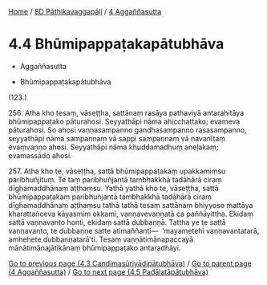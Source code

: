 
[Home](/) / [8D Pāthikavaggapāḷi](../../8D.md) / [4 Aggaññasutta](../4.md)

# 4.4 Bhūmipappaṭakapātubhāva

* Aggaññasutta

* Bhūmipappaṭakapātubhāva

(123.)

256\. Atha kho tesaṃ, vāseṭṭha, sattānaṃ rasāya pathaviyā antarahitāya bhūmipappaṭako pāturahosi. Seyyathāpi nāma ahicchattako; evameva pāturahosi. So ahosi vaṇṇasampanno gandhasampanno rasasampanno, seyyathāpi nāma sampannaṃ vā sappi sampannaṃ vā navanītaṃ evaṃvaṇṇo ahosi. Seyyathāpi nāma khuddamadhuṃ aneḷakaṃ; evamassādo ahosi.

257\. Atha kho te, vāseṭṭha, sattā bhūmipappaṭakaṃ upakkamiṃsu paribhuñjituṃ. Te taṃ paribhuñjantā tambhakkhā tadāhārā ciraṃ dīghamaddhānaṃ aṭṭhaṃsu. Yathā yathā kho te, vāseṭṭha, sattā bhūmipappaṭakaṃ paribhuñjantā tambhakkhā tadāhārā ciraṃ dīghamaddhānaṃ aṭṭhaṃsu tathā tathā tesaṃ sattānaṃ bhiyyoso mattāya kharattañceva kāyasmiṃ okkami, vaṇṇavevaṇṇatā ca paññāyittha. Ekidaṃ sattā vaṇṇavanto honti, ekidaṃ sattā dubbaṇṇā. Tattha ye te sattā vaṇṇavanto, te dubbaṇṇe satte atimaññanti—  ‘mayametehi vaṇṇavantatarā, amhehete dubbaṇṇatarā’ti. Tesaṃ vaṇṇātimānapaccayā mānātimānajātikānaṃ bhūmipappaṭako antaradhāyi.

[Go to previous page (4.3 Candimasūriyādipātubhāva)](4.3.md) / [Go to parent page (4 Aggaññasutta)](../4.md) / [Go to next page (4.5 Padālatāpātubhāva)](4.5.md)


